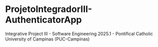 # ProjetoIntegradorIII-AuthenticatorApp
 Integrative Project III - Software Engineering 2025.1 - Pontifical Catholic University of Campinas (PUC-Campinas)
